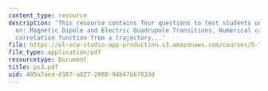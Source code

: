 ```yaml
---
content_type: resource
description: 'This resource contains four questions to test students understanding
  on: Magnetic Dipole and Electric Quadrupole Transitions, Numerical calculation of
  correlation function from a trajectory...'
file: https://ol-ocw-studio-app-production.s3.amazonaws.com/courses/5-74-introductory-quantum-mechanics-ii-spring-2004/405a7aead167a627206894b47bb7833d_ps3.pdf
file_type: application/pdf
resourcetype: Document
title: ps3.pdf
uid: 405a7aea-d167-a627-2068-94b47bb7833d
---
```

